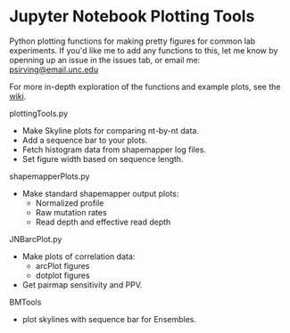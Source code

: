 Jupyter Notebook Plotting Tools
==============================================================================
Python plotting functions for making pretty figures for common lab experiments.
If you'd like me to add any functions to this, let me know by openning up an
issue in the issues tab, or email me: psirving@email.unc.edu

For more in-depth exploration of the functions and example plots, see the
[wiki](https://github.com/Weeks-UNC/JNBTools/wiki).

plottingTools.py
* Make Skyline plots for comparing nt-by-nt data.
* Add a sequence bar to your plots.
* Fetch histogram data from shapemapper log files.
* Set figure width based on sequence length.

shapemapperPlots.py
* Make standard shapemapper output plots:
  * Normalized profile
  * Raw mutation rates
  * Read depth and effective read depth

JNBarcPlot.py
* Make plots of correlation data:
  * arcPlot figures
  * dotplot figures
* Get pairmap sensitivity and PPV.

BMTools
* plot skylines with sequence bar for Ensembles.
